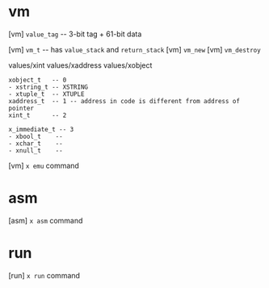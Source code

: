 # vm

[vm] `value_tag` -- 3-bit tag + 61-bit data

[vm] `vm_t` -- has `value_stack` and `return_stack`
[vm] `vm_new`
[vm] `vm_destroy`

values/xint
values/xaddress
values/xobject

```
xobject_t   -- 0
- xstring_t -- XSTRING
- xtuple_t  -- XTUPLE
xaddress_t  -- 1 -- address in code is different from address of pointer
xint_t      -- 2

x_immediate_t -- 3
- xbool_t    --
- xchar_t    --
- xnull_t    --
```

[vm] `x emu` command

# asm

[asm] `x asm` command

# run

[run] `x run` command
